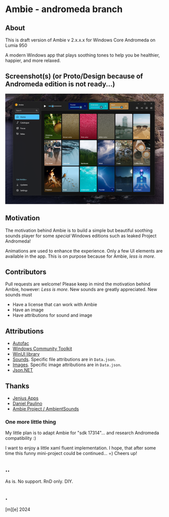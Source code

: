 # Ambie - andromeda branch 

## About 
This is draft version of Ambie v 2.x.x.x for Windows Core Andromeda on Lumia 950

A modern Windows app that plays soothing tones to help you be healthier, happier, and more relaxed.

## Screenshot(s) (or Proto/Design because of Andromeda edition is not ready...)
![Ambie v2.x.x.x](Images/Ambie.png)

## Motivation

The motivation behind Ambie is to build a simple but beautiful soothing sounds player for some *special* Windows editions such as leaked Project Andromeda!
 
Animations are used to enhance the experience. Only a few UI elements are available in the app. 
This is on purpose because for Ambie, _less is more_.

## Contributors

Pull requests are welcome! Please keep in mind the motivation behind Ambie, however: _Less is more_. 
New sounds are greatly appreciated. New sounds must
- Have a license that can work with Ambie
- Have an image
- Have attributions for sound and image

## Attributions
- [Autofac](https://autofac.org/)
- [Windows Community Toolkit](https://github.com/windows-toolkit/WindowsCommunityToolkit)
- [WinUI library](aka.ms/winui/github)
- [Sounds](https://freesound.org). Specific file attributions are in `Data.json`.
- [Images](https://unsplash.com/). Specific image attributions are in `Data.json`.
- [Json.NET](https://github.com/JamesNK/Newtonsoft.Json)

## Thanks
- [Jenius Apps](https://github.com/jenius-apps)
- [Daniel Paulino](https://github.com/jenius-apps)
- [Ambie Project / AmbientSounds](https://github.com/jenius-apps/ambie)

### One more little thing 

My little plan is to adapt Ambie for "sdk 17314"... and research Andromeda compatibility :) 

I want to enjoy a little xaml fluent implementation. I hope, that after some time this funny mini-project could be continued... =) Cheers up!

## ..
As is. No support. RnD only. DIY.

## .
  [m][e] 2024
